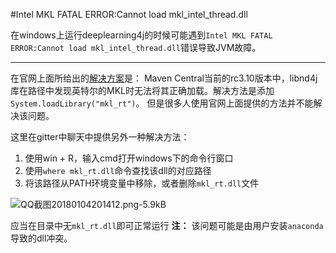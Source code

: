 #Intel MKL FATAL ERROR:Cannot load mkl_intel_thread.dll

在windows上运行deeplearning4j的时候可能遇到`Intel MKL FATAL ERROR:Cannot load mkl_intel_thread.dll`错误导致JVM故障。

---
在官网上面所给出的[解决方案][1]是：
Maven Central当前的rc3.10版本中，libnd4j库在路径中发现英特尔的MKL时无法将其正确加载。解决方法是添加 `System.loadLibrary("mkl_rt")`。 
但是很多人使用官网上面提供的方法并不能解决该问题。

这里在gitter中聊天中提供另外一种解决方法：

1. 使用win + R，输入cmd打开windows下的命令行窗口
2. 使用`where mkl_rt.dll`命令查找该dll的对应路径
3. 将该路径从PATH环境变量中移除，或者删除`mkl_rt.dll`文件

![QQ截图20180104201412.png-5.9kB][2]

应当在目录中无`mkl_rt.dll`即可正常运行
**注：**
该问题可能是由用户安装`anaconda`导致的dll冲突。


  [1]: https://deeplearning4j.org/cn/quickstart
  [2]: http://static.zybuluo.com/ZzzJoe/jf0bdo6gkyadddilehzwdktl/QQ%E6%88%AA%E5%9B%BE20180104201412.png